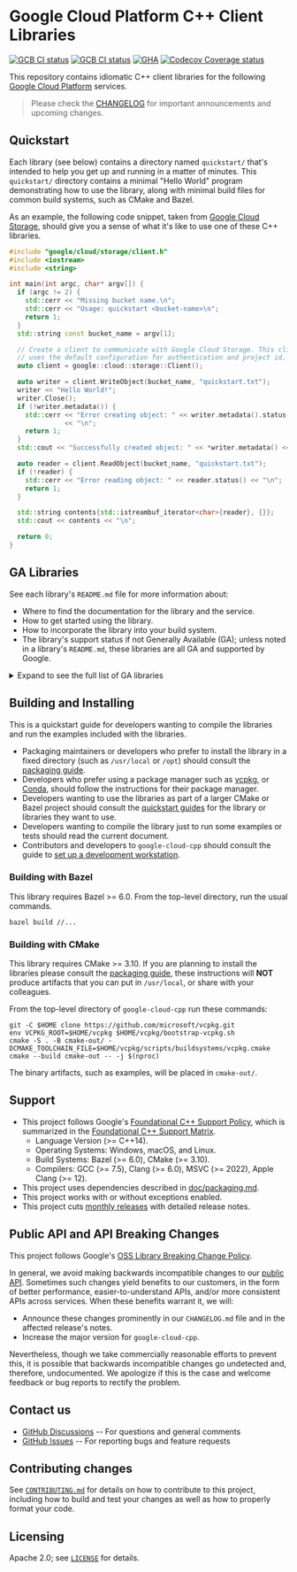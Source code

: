 # Google Cloud Platform C++ Client Libraries

<!-- This file is automatically generated by ci/test-markdown/generate-readme.sh -->

[![GCB CI status][gcb-clang-tidy-shield]][gcb-clang-tidy-link]
[![GCB CI status][gcb-asan-shield]][gcb-asan-link]
[![GHA][gha-shield]][gha-link]
[![Codecov Coverage status][codecov-shield]][codecov-link]

This repository contains idiomatic C++ client libraries for the following
[Google Cloud Platform](https://cloud.google.com/) services.

> Please check the [CHANGELOG] for important announcements and upcoming changes.

## Quickstart

Each library (see below) contains a directory named `quickstart/` that's
intended to help you get up and running in a matter of minutes. This
`quickstart/` directory contains a minimal "Hello World" program demonstrating
how to use the library, along with minimal build files for common build systems,
such as CMake and Bazel.

As an example, the following code snippet, taken from
[Google Cloud Storage](google/cloud/storage/README.md), should give you a sense
of what it's like to use one of these C++ libraries.

<!-- inject-quickstart-start -->

```cc
#include "google/cloud/storage/client.h"
#include <iostream>
#include <string>

int main(int argc, char* argv[]) {
  if (argc != 2) {
    std::cerr << "Missing bucket name.\n";
    std::cerr << "Usage: quickstart <bucket-name>\n";
    return 1;
  }
  std::string const bucket_name = argv[1];

  // Create a client to communicate with Google Cloud Storage. This client
  // uses the default configuration for authentication and project id.
  auto client = google::cloud::storage::Client();

  auto writer = client.WriteObject(bucket_name, "quickstart.txt");
  writer << "Hello World!";
  writer.Close();
  if (!writer.metadata()) {
    std::cerr << "Error creating object: " << writer.metadata().status()
              << "\n";
    return 1;
  }
  std::cout << "Successfully created object: " << *writer.metadata() << "\n";

  auto reader = client.ReadObject(bucket_name, "quickstart.txt");
  if (!reader) {
    std::cerr << "Error reading object: " << reader.status() << "\n";
    return 1;
  }

  std::string contents{std::istreambuf_iterator<char>{reader}, {}};
  std::cout << contents << "\n";

  return 0;
}
```

<!-- inject-quickstart-end -->

## GA Libraries

See each library's `README.md` file for more information about:

- Where to find the documentation for the library and the service.
- How to get started using the library.
- How to incorporate the library into your build system.
- The library's support status if not Generally Available (GA); unless noted in
  a library's `README.md`, these libraries are all GA and supported by Google.

<details>
<summary>Expand to see the full list of GA libraries</summary>

<!-- inject-GA-features-start -->

- [Access Approval API](google/cloud/accessapproval/README.md)
  [[quickstart]](google/cloud/accessapproval/quickstart/README.md)
  [[reference]](https://cloud.google.com/cpp/docs/reference/accessapproval/latest)
- [Access Context Manager API](google/cloud/accesscontextmanager/README.md)
  [[quickstart]](google/cloud/accesscontextmanager/quickstart/README.md)
  [[reference]](https://cloud.google.com/cpp/docs/reference/accesscontextmanager/latest)
- [Advisory Notifications API](google/cloud/advisorynotifications/README.md)
  [[quickstart]](google/cloud/advisorynotifications/quickstart/README.md)
  [[reference]](https://cloud.google.com/cpp/docs/reference/advisorynotifications/latest)
- [Vertex AI API](google/cloud/aiplatform/README.md)
  [[quickstart]](google/cloud/aiplatform/quickstart/README.md)
  [[reference]](https://cloud.google.com/cpp/docs/reference/aiplatform/latest)
- [AlloyDB API](google/cloud/alloydb/README.md)
  [[quickstart]](google/cloud/alloydb/quickstart/README.md)
  [[reference]](https://cloud.google.com/cpp/docs/reference/alloydb/latest)
- [API Gateway API](google/cloud/apigateway/README.md)
  [[quickstart]](google/cloud/apigateway/quickstart/README.md)
  [[reference]](https://cloud.google.com/cpp/docs/reference/apigateway/latest)
- [Apigee Connect API](google/cloud/apigeeconnect/README.md)
  [[quickstart]](google/cloud/apigeeconnect/quickstart/README.md)
  [[reference]](https://cloud.google.com/cpp/docs/reference/apigeeconnect/latest)
- [API Keys API](google/cloud/apikeys/README.md)
  [[quickstart]](google/cloud/apikeys/quickstart/README.md)
  [[reference]](https://cloud.google.com/cpp/docs/reference/apikeys/latest)
- [App Engine Admin API](google/cloud/appengine/README.md)
  [[quickstart]](google/cloud/appengine/quickstart/README.md)
  [[reference]](https://cloud.google.com/cpp/docs/reference/appengine/latest)
- [App Hub API](google/cloud/apphub/README.md)
  [[quickstart]](google/cloud/apphub/quickstart/README.md)
  [[reference]](https://cloud.google.com/cpp/docs/reference/apphub/latest)
- [Artifact Registry API](google/cloud/artifactregistry/README.md)
  [[quickstart]](google/cloud/artifactregistry/quickstart/README.md)
  [[reference]](https://cloud.google.com/cpp/docs/reference/artifactregistry/latest)
- [Cloud Asset API](google/cloud/asset/README.md)
  [[quickstart]](google/cloud/asset/quickstart/README.md)
  [[reference]](https://cloud.google.com/cpp/docs/reference/asset/latest)
- [Assured Workloads API](google/cloud/assuredworkloads/README.md)
  [[quickstart]](google/cloud/assuredworkloads/quickstart/README.md)
  [[reference]](https://cloud.google.com/cpp/docs/reference/assuredworkloads/latest)
- [Cloud AutoML API](google/cloud/automl/README.md)
  [[quickstart]](google/cloud/automl/quickstart/README.md)
  [[reference]](https://cloud.google.com/cpp/docs/reference/automl/latest)
- [Backup and DR Service API](google/cloud/backupdr/README.md)
  [[quickstart]](google/cloud/backupdr/quickstart/README.md)
  [[reference]](https://cloud.google.com/cpp/docs/reference/backupdr/latest)
- [Bare Metal Solution API](google/cloud/baremetalsolution/README.md)
  [[quickstart]](google/cloud/baremetalsolution/quickstart/README.md)
  [[reference]](https://cloud.google.com/cpp/docs/reference/baremetalsolution/latest)
- [Batch API](google/cloud/batch/README.md)
  [[quickstart]](google/cloud/batch/quickstart/README.md)
  [[reference]](https://cloud.google.com/cpp/docs/reference/batch/latest)
- [BeyondCorp API](google/cloud/beyondcorp/README.md)
  [[quickstart]](google/cloud/beyondcorp/quickstart/README.md)
  [[reference]](https://cloud.google.com/cpp/docs/reference/beyondcorp/latest)
- [Google Cloud BigQuery](google/cloud/bigquery/README.md)
  [[quickstart]](google/cloud/bigquery/quickstart/README.md)
  [[reference]](https://cloud.google.com/cpp/docs/reference/bigquery/latest)
- [Google Cloud Bigtable](google/cloud/bigtable/README.md)
  [[quickstart]](google/cloud/bigtable/quickstart/README.md)
  [[reference]](https://cloud.google.com/cpp/docs/reference/bigtable/latest)
- [Cloud Billing Budget API](google/cloud/billing/README.md)
  [[quickstart]](google/cloud/billing/quickstart/README.md)
  [[reference]](https://cloud.google.com/cpp/docs/reference/billing/latest)
- [Binary Authorization API](google/cloud/binaryauthorization/README.md)
  [[quickstart]](google/cloud/binaryauthorization/quickstart/README.md)
  [[reference]](https://cloud.google.com/cpp/docs/reference/binaryauthorization/latest)
- [Certificate Manager API](google/cloud/certificatemanager/README.md)
  [[quickstart]](google/cloud/certificatemanager/quickstart/README.md)
  [[reference]](https://cloud.google.com/cpp/docs/reference/certificatemanager/latest)
- [Cloud Channel API](google/cloud/channel/README.md)
  [[quickstart]](google/cloud/channel/quickstart/README.md)
  [[reference]](https://cloud.google.com/cpp/docs/reference/channel/latest)
- [Cloud Build API](google/cloud/cloudbuild/README.md)
  [[quickstart]](google/cloud/cloudbuild/quickstart/README.md)
  [[reference]](https://cloud.google.com/cpp/docs/reference/cloudbuild/latest)
- [Cloud Controls Partner API](google/cloud/cloudcontrolspartner/README.md)
  [[quickstart]](google/cloud/cloudcontrolspartner/quickstart/README.md)
  [[reference]](https://cloud.google.com/cpp/docs/reference/cloudcontrolspartner/latest)
- [Cloud Quotas API](google/cloud/cloudquotas/README.md)
  [[quickstart]](google/cloud/cloudquotas/quickstart/README.md)
  [[reference]](https://cloud.google.com/cpp/docs/reference/cloudquotas/latest)
- [Cloud Commerce Consumer Procurement API](google/cloud/commerce/README.md)
  [[quickstart]](google/cloud/commerce/quickstart/README.md)
  [[reference]](https://cloud.google.com/cpp/docs/reference/commerce/latest)
- [Cloud Composer](google/cloud/composer/README.md)
  [[quickstart]](google/cloud/composer/quickstart/README.md)
  [[reference]](https://cloud.google.com/cpp/docs/reference/composer/latest)
- [Compute Engine API](google/cloud/compute/README.md)
  [[quickstart]](google/cloud/compute/quickstart/README.md)
  [[reference]](https://cloud.google.com/cpp/docs/reference/compute/latest)
- [Confidential Computing API](google/cloud/confidentialcomputing/README.md)
  [[quickstart]](google/cloud/confidentialcomputing/quickstart/README.md)
  [[reference]](https://cloud.google.com/cpp/docs/reference/confidentialcomputing/latest)
- [Infrastructure Manager API](google/cloud/config/README.md)
  [[quickstart]](google/cloud/config/quickstart/README.md)
  [[reference]](https://cloud.google.com/cpp/docs/reference/config/latest)
- [Connectors API](google/cloud/connectors/README.md)
  [[quickstart]](google/cloud/connectors/quickstart/README.md)
  [[reference]](https://cloud.google.com/cpp/docs/reference/connectors/latest)
- [Contact Center AI Insights API](google/cloud/contactcenterinsights/README.md)
  [[quickstart]](google/cloud/contactcenterinsights/quickstart/README.md)
  [[reference]](https://cloud.google.com/cpp/docs/reference/contactcenterinsights/latest)
- [Kubernetes Engine API](google/cloud/container/README.md)
  [[quickstart]](google/cloud/container/quickstart/README.md)
  [[reference]](https://cloud.google.com/cpp/docs/reference/container/latest)
- [Container Analysis API](google/cloud/containeranalysis/README.md)
  [[quickstart]](google/cloud/containeranalysis/quickstart/README.md)
  [[reference]](https://cloud.google.com/cpp/docs/reference/containeranalysis/latest)
- [Document AI Warehouse API](google/cloud/contentwarehouse/README.md)
  [[quickstart]](google/cloud/contentwarehouse/quickstart/README.md)
  [[reference]](https://cloud.google.com/cpp/docs/reference/contentwarehouse/latest)
- [Google Cloud Data Catalog API](google/cloud/datacatalog/README.md)
  [[quickstart]](google/cloud/datacatalog/quickstart/README.md)
  [[reference]](https://cloud.google.com/cpp/docs/reference/datacatalog/latest)
- [Cloud Data Fusion API](google/cloud/datafusion/README.md)
  [[quickstart]](google/cloud/datafusion/quickstart/README.md)
  [[reference]](https://cloud.google.com/cpp/docs/reference/datafusion/latest)
- [Database Migration API](google/cloud/datamigration/README.md)
  [[quickstart]](google/cloud/datamigration/quickstart/README.md)
  [[reference]](https://cloud.google.com/cpp/docs/reference/datamigration/latest)
- [Cloud Dataplex API](google/cloud/dataplex/README.md)
  [[quickstart]](google/cloud/dataplex/quickstart/README.md)
  [[reference]](https://cloud.google.com/cpp/docs/reference/dataplex/latest)
- [Cloud Dataproc API](google/cloud/dataproc/README.md)
  [[quickstart]](google/cloud/dataproc/quickstart/README.md)
  [[reference]](https://cloud.google.com/cpp/docs/reference/dataproc/latest)
- [Cloud Datastore API](google/cloud/datastore/README.md)
  [[quickstart]](google/cloud/datastore/quickstart/README.md)
  [[reference]](https://cloud.google.com/cpp/docs/reference/datastore/latest)
- [Datastream API](google/cloud/datastream/README.md)
  [[quickstart]](google/cloud/datastream/quickstart/README.md)
  [[reference]](https://cloud.google.com/cpp/docs/reference/datastream/latest)
- [Google Cloud Deploy API](google/cloud/deploy/README.md)
  [[quickstart]](google/cloud/deploy/quickstart/README.md)
  [[reference]](https://cloud.google.com/cpp/docs/reference/deploy/latest)
- [Developer Connect API](google/cloud/developerconnect/README.md)
  [[quickstart]](google/cloud/developerconnect/quickstart/README.md)
  [[reference]](https://cloud.google.com/cpp/docs/reference/developerconnect/latest)
- [Dialogflow CX API](google/cloud/dialogflow_cx/README.md)
  [[quickstart]](google/cloud/dialogflow_cx/quickstart/README.md)
  [[reference]](https://cloud.google.com/cpp/docs/reference/dialogflow_cx/latest)
- [Dialogflow ES API](google/cloud/dialogflow_es/README.md)
  [[quickstart]](google/cloud/dialogflow_es/quickstart/README.md)
  [[reference]](https://cloud.google.com/cpp/docs/reference/dialogflow_es/latest)
- [Discovery Engine API](google/cloud/discoveryengine/README.md)
  [[quickstart]](google/cloud/discoveryengine/quickstart/README.md)
  [[reference]](https://cloud.google.com/cpp/docs/reference/discoveryengine/latest)
- [Cloud Data Loss Prevention (DLP) API](google/cloud/dlp/README.md)
  [[quickstart]](google/cloud/dlp/quickstart/README.md)
  [[reference]](https://cloud.google.com/cpp/docs/reference/dlp/latest)
- [Cloud Document AI API](google/cloud/documentai/README.md)
  [[quickstart]](google/cloud/documentai/quickstart/README.md)
  [[reference]](https://cloud.google.com/cpp/docs/reference/documentai/latest)
- [Cloud Domains API](google/cloud/domains/README.md)
  [[quickstart]](google/cloud/domains/quickstart/README.md)
  [[reference]](https://cloud.google.com/cpp/docs/reference/domains/latest)
- [Distributed Cloud Edge Container API](google/cloud/edgecontainer/README.md)
  [[quickstart]](google/cloud/edgecontainer/quickstart/README.md)
  [[reference]](https://cloud.google.com/cpp/docs/reference/edgecontainer/latest)
- [Distributed Cloud Edge Network API](google/cloud/edgenetwork/README.md)
  [[quickstart]](google/cloud/edgenetwork/quickstart/README.md)
  [[reference]](https://cloud.google.com/cpp/docs/reference/edgenetwork/latest)
- [Essential Contacts API](google/cloud/essentialcontacts/README.md)
  [[quickstart]](google/cloud/essentialcontacts/quickstart/README.md)
  [[reference]](https://cloud.google.com/cpp/docs/reference/essentialcontacts/latest)
- [Eventarc API](google/cloud/eventarc/README.md)
  [[quickstart]](google/cloud/eventarc/quickstart/README.md)
  [[reference]](https://cloud.google.com/cpp/docs/reference/eventarc/latest)
- [Cloud Filestore API](google/cloud/filestore/README.md)
  [[quickstart]](google/cloud/filestore/quickstart/README.md)
  [[reference]](https://cloud.google.com/cpp/docs/reference/filestore/latest)
- [Cloud Functions API](google/cloud/functions/README.md)
  [[quickstart]](google/cloud/functions/quickstart/README.md)
  [[reference]](https://cloud.google.com/cpp/docs/reference/functions/latest)
- [Backup for GKE API](google/cloud/gkebackup/README.md)
  [[quickstart]](google/cloud/gkebackup/quickstart/README.md)
  [[reference]](https://cloud.google.com/cpp/docs/reference/gkebackup/latest)
- [Connect Gateway API](google/cloud/gkeconnect/README.md)
  [[quickstart]](google/cloud/gkeconnect/quickstart/README.md)
  [[reference]](https://cloud.google.com/cpp/docs/reference/gkeconnect/latest)
- [GKE Hub](google/cloud/gkehub/README.md)
  [[quickstart]](google/cloud/gkehub/quickstart/README.md)
  [[reference]](https://cloud.google.com/cpp/docs/reference/gkehub/latest)
- [Anthos Multi-Cloud API](google/cloud/gkemulticloud/README.md)
  [[quickstart]](google/cloud/gkemulticloud/quickstart/README.md)
  [[reference]](https://cloud.google.com/cpp/docs/reference/gkemulticloud/latest)
- [Google Cloud IAM](google/cloud/iam/README.md)
  [[quickstart]](google/cloud/iam/quickstart/README.md)
  [[reference]](https://cloud.google.com/cpp/docs/reference/iam/latest)
- [Cloud Identity-Aware Proxy API](google/cloud/iap/README.md)
  [[quickstart]](google/cloud/iap/quickstart/README.md)
  [[reference]](https://cloud.google.com/cpp/docs/reference/iap/latest)
- [Cloud IDS API](google/cloud/ids/README.md)
  [[quickstart]](google/cloud/ids/quickstart/README.md)
  [[reference]](https://cloud.google.com/cpp/docs/reference/ids/latest)
- [Cloud Key Management Service (KMS) API](google/cloud/kms/README.md)
  [[quickstart]](google/cloud/kms/quickstart/README.md)
  [[reference]](https://cloud.google.com/cpp/docs/reference/kms/latest)
- [Cloud Natural Language API](google/cloud/language/README.md)
  [[quickstart]](google/cloud/language/quickstart/README.md)
  [[reference]](https://cloud.google.com/cpp/docs/reference/language/latest)
- [Google Cloud Logging](google/cloud/logging/README.md)
  [[quickstart]](google/cloud/logging/quickstart/README.md)
  [[reference]](https://cloud.google.com/cpp/docs/reference/logging/latest)
- [Managed Service for Microsoft Active Directory API](google/cloud/managedidentities/README.md)
  [[quickstart]](google/cloud/managedidentities/quickstart/README.md)
  [[reference]](https://cloud.google.com/cpp/docs/reference/managedidentities/latest)
- [Managed Service for Apache Kafka API](google/cloud/managedkafka/README.md)
  [[quickstart]](google/cloud/managedkafka/quickstart/README.md)
  [[reference]](https://cloud.google.com/cpp/docs/reference/managedkafka/latest)
- [Cloud Memorystore for Memcached API](google/cloud/memcache/README.md)
  [[quickstart]](google/cloud/memcache/quickstart/README.md)
  [[reference]](https://cloud.google.com/cpp/docs/reference/memcache/latest)
- [Dataproc Metastore API](google/cloud/metastore/README.md)
  [[quickstart]](google/cloud/metastore/quickstart/README.md)
  [[reference]](https://cloud.google.com/cpp/docs/reference/metastore/latest)
- [Migration Center API](google/cloud/migrationcenter/README.md)
  [[quickstart]](google/cloud/migrationcenter/quickstart/README.md)
  [[reference]](https://cloud.google.com/cpp/docs/reference/migrationcenter/latest)
- [Cloud Monitoring API](google/cloud/monitoring/README.md)
  [[quickstart]](google/cloud/monitoring/quickstart/README.md)
  [[reference]](https://cloud.google.com/cpp/docs/reference/monitoring/latest)
- [NetApp API](google/cloud/netapp/README.md)
  [[quickstart]](google/cloud/netapp/quickstart/README.md)
  [[reference]](https://cloud.google.com/cpp/docs/reference/netapp/latest)
- [Network Connectivity API](google/cloud/networkconnectivity/README.md)
  [[quickstart]](google/cloud/networkconnectivity/quickstart/README.md)
  [[reference]](https://cloud.google.com/cpp/docs/reference/networkconnectivity/latest)
- [Network Management API](google/cloud/networkmanagement/README.md)
  [[quickstart]](google/cloud/networkmanagement/quickstart/README.md)
  [[reference]](https://cloud.google.com/cpp/docs/reference/networkmanagement/latest)
- [Network Security API](google/cloud/networksecurity/README.md)
  [[quickstart]](google/cloud/networksecurity/quickstart/README.md)
  [[reference]](https://cloud.google.com/cpp/docs/reference/networksecurity/latest)
- [Network Services API](google/cloud/networkservices/README.md)
  [[quickstart]](google/cloud/networkservices/quickstart/README.md)
  [[reference]](https://cloud.google.com/cpp/docs/reference/networkservices/latest)
- [Notebooks API](google/cloud/notebooks/README.md)
  [[quickstart]](google/cloud/notebooks/quickstart/README.md)
  [[reference]](https://cloud.google.com/cpp/docs/reference/notebooks/latest)
- [OAuth2 Access Token Generation](google/cloud/oauth2/README.md)
  [[quickstart]](google/cloud/oauth2/quickstart/README.md)
  [[reference]](https://cloud.google.com/cpp/docs/reference/oauth2/latest)
- [Cloud Optimization API](google/cloud/optimization/README.md)
  [[quickstart]](google/cloud/optimization/quickstart/README.md)
  [[reference]](https://cloud.google.com/cpp/docs/reference/optimization/latest)
- [Organization Policy API](google/cloud/orgpolicy/README.md)
  [[quickstart]](google/cloud/orgpolicy/quickstart/README.md)
  [[reference]](https://cloud.google.com/cpp/docs/reference/orgpolicy/latest)
- [OS Config API](google/cloud/osconfig/README.md)
  [[quickstart]](google/cloud/osconfig/quickstart/README.md)
  [[reference]](https://cloud.google.com/cpp/docs/reference/osconfig/latest)
- [Cloud OS Login API](google/cloud/oslogin/README.md)
  [[quickstart]](google/cloud/oslogin/quickstart/README.md)
  [[reference]](https://cloud.google.com/cpp/docs/reference/oslogin/latest)
- [Parallelstore API](google/cloud/parallelstore/README.md)
  [[quickstart]](google/cloud/parallelstore/quickstart/README.md)
  [[reference]](https://cloud.google.com/cpp/docs/reference/parallelstore/latest)
- [Policy Simulator API](google/cloud/policysimulator/README.md)
  [[quickstart]](google/cloud/policysimulator/quickstart/README.md)
  [[reference]](https://cloud.google.com/cpp/docs/reference/policysimulator/latest)
- [Policy Troubleshooter API](google/cloud/policytroubleshooter/README.md)
  [[quickstart]](google/cloud/policytroubleshooter/quickstart/README.md)
  [[reference]](https://cloud.google.com/cpp/docs/reference/policytroubleshooter/latest)
- [Certificate Authority API](google/cloud/privateca/README.md)
  [[quickstart]](google/cloud/privateca/quickstart/README.md)
  [[reference]](https://cloud.google.com/cpp/docs/reference/privateca/latest)
- [Privileged Access Manager API](google/cloud/privilegedaccessmanager/README.md)
  [[quickstart]](google/cloud/privilegedaccessmanager/quickstart/README.md)
  [[reference]](https://cloud.google.com/cpp/docs/reference/privilegedaccessmanager/latest)
- [Cloud Profiler API](google/cloud/profiler/README.md)
  [[quickstart]](google/cloud/profiler/quickstart/README.md)
  [[reference]](https://cloud.google.com/cpp/docs/reference/profiler/latest)
- [Public Certificate Authority API](google/cloud/publicca/README.md)
  [[quickstart]](google/cloud/publicca/quickstart/README.md)
  [[reference]](https://cloud.google.com/cpp/docs/reference/publicca/latest)
- [Google Cloud Pub/Sub](google/cloud/pubsub/README.md)
  [[quickstart]](google/cloud/pubsub/quickstart/README.md)
  [[reference]](https://cloud.google.com/cpp/docs/reference/pubsub/latest)
- [Rapid Migration Assessment API](google/cloud/rapidmigrationassessment/README.md)
  [[quickstart]](google/cloud/rapidmigrationassessment/quickstart/README.md)
  [[reference]](https://cloud.google.com/cpp/docs/reference/rapidmigrationassessment/latest)
- [reCAPTCHA Enterprise API](google/cloud/recaptchaenterprise/README.md)
  [[quickstart]](google/cloud/recaptchaenterprise/quickstart/README.md)
  [[reference]](https://cloud.google.com/cpp/docs/reference/recaptchaenterprise/latest)
- [Recommender](google/cloud/recommender/README.md)
  [[quickstart]](google/cloud/recommender/quickstart/README.md)
  [[reference]](https://cloud.google.com/cpp/docs/reference/recommender/latest)
- [Google Cloud Memorystore for Redis API](google/cloud/redis/README.md)
  [[quickstart]](google/cloud/redis/quickstart/README.md)
  [[reference]](https://cloud.google.com/cpp/docs/reference/redis/latest)
- [Cloud Resource Manager API](google/cloud/resourcemanager/README.md)
  [[quickstart]](google/cloud/resourcemanager/quickstart/README.md)
  [[reference]](https://cloud.google.com/cpp/docs/reference/resourcemanager/latest)
- [Resource Settings API](google/cloud/resourcesettings/README.md)
  [[quickstart]](google/cloud/resourcesettings/quickstart/README.md)
  [[reference]](https://cloud.google.com/cpp/docs/reference/resourcesettings/latest)
- [Retail API](google/cloud/retail/README.md)
  [[quickstart]](google/cloud/retail/quickstart/README.md)
  [[reference]](https://cloud.google.com/cpp/docs/reference/retail/latest)
- [Cloud Run Admin API](google/cloud/run/README.md)
  [[quickstart]](google/cloud/run/quickstart/README.md)
  [[reference]](https://cloud.google.com/cpp/docs/reference/run/latest)
- [Cloud Scheduler API](google/cloud/scheduler/README.md)
  [[quickstart]](google/cloud/scheduler/quickstart/README.md)
  [[reference]](https://cloud.google.com/cpp/docs/reference/scheduler/latest)
- [Secret Manager API](google/cloud/secretmanager/README.md)
  [[quickstart]](google/cloud/secretmanager/quickstart/README.md)
  [[reference]](https://cloud.google.com/cpp/docs/reference/secretmanager/latest)
- [Secure Source Manager API](google/cloud/securesourcemanager/README.md)
  [[quickstart]](google/cloud/securesourcemanager/quickstart/README.md)
  [[reference]](https://cloud.google.com/cpp/docs/reference/securesourcemanager/latest)
- [Security Command Center API](google/cloud/securitycenter/README.md)
  [[quickstart]](google/cloud/securitycenter/quickstart/README.md)
  [[reference]](https://cloud.google.com/cpp/docs/reference/securitycenter/latest)
- [Security Center Management API](google/cloud/securitycentermanagement/README.md)
  [[quickstart]](google/cloud/securitycentermanagement/quickstart/README.md)
  [[reference]](https://cloud.google.com/cpp/docs/reference/securitycentermanagement/latest)
- [Service Control API](google/cloud/servicecontrol/README.md)
  [[quickstart]](google/cloud/servicecontrol/quickstart/README.md)
  [[reference]](https://cloud.google.com/cpp/docs/reference/servicecontrol/latest)
- [Service Directory API](google/cloud/servicedirectory/README.md)
  [[quickstart]](google/cloud/servicedirectory/quickstart/README.md)
  [[reference]](https://cloud.google.com/cpp/docs/reference/servicedirectory/latest)
- [Service Health API](google/cloud/servicehealth/README.md)
  [[quickstart]](google/cloud/servicehealth/quickstart/README.md)
  [[reference]](https://cloud.google.com/cpp/docs/reference/servicehealth/latest)
- [Service Management API](google/cloud/servicemanagement/README.md)
  [[quickstart]](google/cloud/servicemanagement/quickstart/README.md)
  [[reference]](https://cloud.google.com/cpp/docs/reference/servicemanagement/latest)
- [Service Usage API](google/cloud/serviceusage/README.md)
  [[quickstart]](google/cloud/serviceusage/quickstart/README.md)
  [[reference]](https://cloud.google.com/cpp/docs/reference/serviceusage/latest)
- [Cloud Shell API](google/cloud/shell/README.md)
  [[quickstart]](google/cloud/shell/quickstart/README.md)
  [[reference]](https://cloud.google.com/cpp/docs/reference/shell/latest)
- [Google Cloud Spanner](google/cloud/spanner/README.md)
  [[quickstart]](google/cloud/spanner/quickstart/README.md)
  [[reference]](https://cloud.google.com/cpp/docs/reference/spanner/latest)
- [Cloud Speech-to-Text API](google/cloud/speech/README.md)
  [[quickstart]](google/cloud/speech/quickstart/README.md)
  [[reference]](https://cloud.google.com/cpp/docs/reference/speech/latest)
- [Cloud SQL Admin API](google/cloud/sql/README.md)
  [[quickstart]](google/cloud/sql/quickstart/README.md)
  [[reference]](https://cloud.google.com/cpp/docs/reference/sql/latest)
- [Google Cloud Storage](google/cloud/storage/README.md)
  [[quickstart]](google/cloud/storage/quickstart/README.md)
  [[reference]](https://cloud.google.com/cpp/docs/reference/storage/latest)
- [Storage Control API](google/cloud/storagecontrol/README.md)
  [[quickstart]](google/cloud/storagecontrol/quickstart/README.md)
  [[reference]](https://cloud.google.com/cpp/docs/reference/storagecontrol/latest)
- [Storage Insights API](google/cloud/storageinsights/README.md)
  [[quickstart]](google/cloud/storageinsights/quickstart/README.md)
  [[reference]](https://cloud.google.com/cpp/docs/reference/storageinsights/latest)
- [Storage Transfer API](google/cloud/storagetransfer/README.md)
  [[quickstart]](google/cloud/storagetransfer/quickstart/README.md)
  [[reference]](https://cloud.google.com/cpp/docs/reference/storagetransfer/latest)
- [Google Cloud Support API](google/cloud/support/README.md)
  [[quickstart]](google/cloud/support/quickstart/README.md)
  [[reference]](https://cloud.google.com/cpp/docs/reference/support/latest)
- [Cloud Talent Solution API](google/cloud/talent/README.md)
  [[quickstart]](google/cloud/talent/quickstart/README.md)
  [[reference]](https://cloud.google.com/cpp/docs/reference/talent/latest)
- [Cloud Tasks API](google/cloud/tasks/README.md)
  [[quickstart]](google/cloud/tasks/quickstart/README.md)
  [[reference]](https://cloud.google.com/cpp/docs/reference/tasks/latest)
- [Telco Automation API](google/cloud/telcoautomation/README.md)
  [[quickstart]](google/cloud/telcoautomation/quickstart/README.md)
  [[reference]](https://cloud.google.com/cpp/docs/reference/telcoautomation/latest)
- [Cloud Text-to-Speech API](google/cloud/texttospeech/README.md)
  [[quickstart]](google/cloud/texttospeech/quickstart/README.md)
  [[reference]](https://cloud.google.com/cpp/docs/reference/texttospeech/latest)
- [Timeseries Insights API](google/cloud/timeseriesinsights/README.md)
  [[quickstart]](google/cloud/timeseriesinsights/quickstart/README.md)
  [[reference]](https://cloud.google.com/cpp/docs/reference/timeseriesinsights/latest)
- [Cloud TPU API](google/cloud/tpu/README.md)
  [[quickstart]](google/cloud/tpu/quickstart/README.md)
  [[reference]](https://cloud.google.com/cpp/docs/reference/tpu/latest)
- [Cloud Trace API](google/cloud/trace/README.md)
  [[quickstart]](google/cloud/trace/quickstart/README.md)
  [[reference]](https://cloud.google.com/cpp/docs/reference/trace/latest)
- [Cloud Translation API](google/cloud/translate/README.md)
  [[quickstart]](google/cloud/translate/quickstart/README.md)
  [[reference]](https://cloud.google.com/cpp/docs/reference/translate/latest)
- [Video Services](google/cloud/video/README.md)
  [[quickstart]](google/cloud/video/quickstart/README.md)
  [[reference]](https://cloud.google.com/cpp/docs/reference/video/latest)
- [Cloud Video Intelligence API](google/cloud/videointelligence/README.md)
  [[quickstart]](google/cloud/videointelligence/quickstart/README.md)
  [[reference]](https://cloud.google.com/cpp/docs/reference/videointelligence/latest)
- [Cloud Vision API](google/cloud/vision/README.md)
  [[quickstart]](google/cloud/vision/quickstart/README.md)
  [[reference]](https://cloud.google.com/cpp/docs/reference/vision/latest)
- [VM Migration API](google/cloud/vmmigration/README.md)
  [[quickstart]](google/cloud/vmmigration/quickstart/README.md)
  [[reference]](https://cloud.google.com/cpp/docs/reference/vmmigration/latest)
- [VMware Engine API](google/cloud/vmwareengine/README.md)
  [[quickstart]](google/cloud/vmwareengine/quickstart/README.md)
  [[reference]](https://cloud.google.com/cpp/docs/reference/vmwareengine/latest)
- [Serverless VPC Access API](google/cloud/vpcaccess/README.md)
  [[quickstart]](google/cloud/vpcaccess/quickstart/README.md)
  [[reference]](https://cloud.google.com/cpp/docs/reference/vpcaccess/latest)
- [Web Risk API](google/cloud/webrisk/README.md)
  [[quickstart]](google/cloud/webrisk/quickstart/README.md)
  [[reference]](https://cloud.google.com/cpp/docs/reference/webrisk/latest)
- [Web Security Scanner API](google/cloud/websecurityscanner/README.md)
  [[quickstart]](google/cloud/websecurityscanner/quickstart/README.md)
  [[reference]](https://cloud.google.com/cpp/docs/reference/websecurityscanner/latest)
- [Workflow Executions API](google/cloud/workflows/README.md)
  [[quickstart]](google/cloud/workflows/quickstart/README.md)
  [[reference]](https://cloud.google.com/cpp/docs/reference/workflows/latest)
- [Cloud Workstations API](google/cloud/workstations/README.md)
  [[quickstart]](google/cloud/workstations/quickstart/README.md)
  [[reference]](https://cloud.google.com/cpp/docs/reference/workstations/latest)

<!-- inject-GA-features-end -->

</details>

## Building and Installing

This is a quickstart guide for developers wanting to compile the libraries and
run the examples included with the libraries.

- Packaging maintainers or developers who prefer to install the library in a
  fixed directory (such as `/usr/local` or `/opt`) should consult the
  [packaging guide](/doc/packaging.md).
- Developers who prefer using a package manager such as
  [vcpkg](https://vcpkg.io), or [Conda](https://conda.io), should follow the
  instructions for their package manager.
- Developers wanting to use the libraries as part of a larger CMake or Bazel
  project should consult the [quickstart guides](#quickstart) for the library or
  libraries they want to use.
- Developers wanting to compile the library just to run some examples or tests
  should read the current document.
- Contributors and developers to `google-cloud-cpp` should consult the guide to
  [set up a development workstation][howto-setup-dev-workstation].

### Building with Bazel

This library requires Bazel >= 6.0. From the top-level directory, run the usual
commands.

```shell
bazel build //...
```

### Building with CMake

This library requires CMake >= 3.10. If you are planning to install the
libraries please consult the [packaging guide](/doc/packaging.md), these
instructions will **NOT** produce artifacts that you can put in `/usr/local`, or
share with your colleagues.

From the top-level directory of `google-cloud-cpp` run these commands:

```shell
git -C $HOME clone https://github.com/microsoft/vcpkg.git
env VCPKG_ROOT=$HOME/vcpkg $HOME/vcpkg/bootstrap-vcpkg.sh
cmake -S . -B cmake-out/ -DCMAKE_TOOLCHAIN_FILE=$HOME/vcpkg/scripts/buildsystems/vcpkg.cmake
cmake --build cmake-out -- -j $(nproc)
```

The binary artifacts, such as examples, will be placed in `cmake-out/`.

## Support

- This project follows Google's
  [Foundational C++ Support Policy][support-policy], which is summarized in the
  [Foundational C++ Support Matrix][support-matrix].
  - Language Version (>= C++14).
  - Operating Systems: Windows, macOS, and Linux.
  - Build Systems: Bazel (>= 6.0), CMake (>= 3.10).
  - Compilers: GCC (>= 7.5), Clang (>= 6.0), MSVC (>= 2022), Apple Clang (>=
    12).
- This project uses dependencies described in
  [doc/packaging.md](https://github.com/googleapis/google-cloud-cpp/blob/main/doc/packaging.md).
- This project works with or without exceptions enabled.
- This project cuts
  [monthly releases](https://github.com/googleapis/google-cloud-cpp/releases)
  with detailed release notes.

## Public API and API Breaking Changes

This project follows Google's [OSS Library Breaking Change Policy].

In general, we avoid making backwards incompatible changes to our
[public API](/doc/public-api.md). Sometimes such changes yield benefits to our
customers, in the form of better performance, easier-to-understand APIs, and/or
more consistent APIs across services. When these benefits warrant it, we will:

- Announce these changes prominently in our `CHANGELOG.md` file and in the
  affected release's notes.
- Increase the major version for `google-cloud-cpp`.

Nevertheless, though we take commercially reasonable efforts to prevent this, it
is possible that backwards incompatible changes go undetected and, therefore,
undocumented. We apologize if this is the case and welcome feedback or bug
reports to rectify the problem.

## Contact us

- [GitHub Discussions] -- For questions and general comments
- [GitHub Issues] -- For reporting bugs and feature requests

## Contributing changes

See [`CONTRIBUTING.md`](/CONTRIBUTING.md) for details on how to contribute to
this project, including how to build and test your changes as well as how to
properly format your code.

## Licensing

Apache 2.0; see [`LICENSE`](/LICENSE) for details.

[changelog]: /CHANGELOG.md
[codecov-link]: https://codecov.io/gh/googleapis/google-cloud-cpp
[codecov-shield]: https://codecov.io/gh/googleapis/google-cloud-cpp/branch/main/graph/badge.svg
[gcb-asan-link]: https://storage.googleapis.com/cloud-cpp-community-publiclogs/badges/google-cloud-cpp/main/asan.html
[gcb-asan-shield]: https://storage.googleapis.com/cloud-cpp-community-publiclogs/badges/google-cloud-cpp/main/asan.svg
[gcb-clang-tidy-link]: https://storage.googleapis.com/cloud-cpp-community-publiclogs/badges/google-cloud-cpp/main/clang-tidy.html
[gcb-clang-tidy-shield]: https://storage.googleapis.com/cloud-cpp-community-publiclogs/badges/google-cloud-cpp/main/clang-tidy.svg
[gha-link]: https://github.com/googleapis/google-cloud-cpp/actions/workflows/test-runner.yml
[gha-shield]: https://github.com/googleapis/google-cloud-cpp/actions/workflows/test-runner.yml/badge.svg
[github discussions]: https://github.com/googleapis/google-cloud-cpp/discussions
[github issues]: https://github.com/googleapis/google-cloud-cpp/issues
[howto-setup-dev-workstation]: /doc/contributor/howto-guide-setup-development-workstation.md
[oss library breaking change policy]: https://opensource.google/documentation/policies/library-breaking-change
[support-matrix]: https://github.com/google/oss-policies-info/blob/main/foundational-cxx-support-matrix.md
[support-policy]: https://opensource.google/documentation/policies/cplusplus-support
